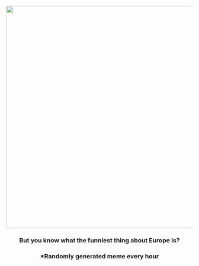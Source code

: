 <p align="center">
        <img src="https://i.redd.it/rq2t8qaevll81.gif" width="600" height="600">
        </p>
        <h3 align="center">But you know what the funniest thing about Europe is?</h3>
        <h3 align="center">*Randomly generated meme every hour</h3>
    